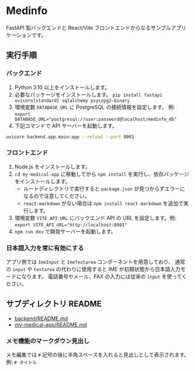 # Medinfo

FastAPI 製バックエンドと React/Vite フロントエンドからなるサンプルアプリケーションです。

## 実行手順

### バックエンド
1. Python 3.10 以上をインストールします。
2. 必要なパッケージをインストールします。
   `pip install fastapi uvicorn[standard] sqlalchemy psycopg2-binary`
3. 環境変数 `DATABASE_URL` に PostgreSQL の接続情報を設定します。
   例: `export DATABASE_URL="postgresql://user:password@localhost/medinfo_db"`
4. 下記コマンドで API サーバーを起動します。

```bash
uvicorn backend.app.main:app --reload --port 8001
```

### フロントエンド
1. Node.js をインストールします。
2. `cd my-medical-app` に移動してから `npm install` を実行し、依存パッケージをインストールします。
   - ルートディレクトリで実行すると `package.json` が見つからずエラーになるので注意してください。
   - `react-markdown` がない場合は `npm install react-markdown` を追加で実行します。
3. 環境変数 `VITE_API_URL` にバックエンド API の URL を設定します。例: `export VITE_API_URL="http://localhost:8001"`
4. `npm run dev` で開発サーバーを起動します。

### 日本語入力を常に有効にする
アプリ側では `ImeInput` と `ImeTextarea` コンポーネントを用意しており、
通常の `input` や `textarea` の代わりに使用すると IME が初期状態から日本語入力モードになります。
電話番号やメール、FAX の入力には従来の `input` を使ってください。

## サブディレクトリ README
- [backend/README.md](backend/README.md)
- [my-medical-app/README.md](my-medical-app/README.md)

### メモ機能のマークダウン見出し
メモ編集では `#` 記号の後に半角スペースを入れると見出しとして表示されます。
例: `# タイトル`
